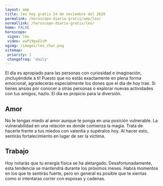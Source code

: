 ```yaml
---
layout: amp
title: leo hoy gratis 14 de noviembre del 2020 
permalink: /horoscopo-diario-gratis/amp/leo/
normallink: /horoscopo-diario-gratis/leo/
home: FALSE
horoscopo:
 signo: leo
 video: wuPi9gxE1iM
ogimg: /images/leo_char.png
sitemap:
 priority: 1
 changefreq: 'daily'
---
```



El día es apropiado para las personas con curiosidad e imaginación, ¡incluyéndote a ti! Puesto que no estás exactamente en plena forma emocional, agradecerás especialmente los dones que el día de hoy trae. Si tienes ansias por conocer a otras personas o explorar nuevas actividades con tus amigos, hazlo. El día es propicio para la diversión.

## Amor

No le tengas miedo al amor aunque te ponga en una posición vulnerable. La vulnerabilidad en una relación es donde comienza la magia. Trata de hacerle frente a tus miedos con valentía y supéralos hoy. Al hacer esto, sentirás fortalecimiento en lugar de ser la víctima.

## Trabajo

Hoy notarás que tu energía física se ha aletargado. Desafortunadamente, esta tendencia se mantendrá durante los próximos meses. Habrá momentos en los que te sentirás fuerte, pero en general es posible que te sientas como si intentaras correr con esposas y cadenas.